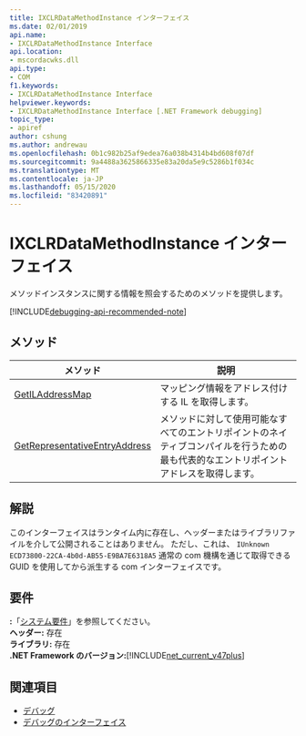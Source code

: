 ```yaml
---
title: IXCLRDataMethodInstance インターフェイス
ms.date: 02/01/2019
api.name:
- IXCLRDataMethodInstance Interface
api.location:
- mscordacwks.dll
api.type:
- COM
f1.keywords:
- IXCLRDataMethodInstance Interface
helpviewer.keywords:
- IXCLRDataMethodInstance Interface [.NET Framework debugging]
topic_type:
- apiref
author: cshung
ms.author: andrewau
ms.openlocfilehash: 0b1c982b25af9edea76a038b4314b4bd608f07df
ms.sourcegitcommit: 9a4488a3625866335e83a20da5e9c5286b1f034c
ms.translationtype: MT
ms.contentlocale: ja-JP
ms.lasthandoff: 05/15/2020
ms.locfileid: "83420891"
---
```

# <a name="ixclrdatamethodinstance-interface"></a>IXCLRDataMethodInstance インターフェイス

メソッドインスタンスに関する情報を照会するためのメソッドを提供します。

[!INCLUDE[debugging-api-recommended-note](../../../../includes/debugging-api-recommended-note.md)]

## <a name="methods"></a>メソッド

| メソッド                                                                                                                  | 説明                                 |
| ----------------------------------------------------------------------------------------------------------------------- | ------------------------------------------- |
| [GetILAddressMap](ixclrdatamethodinstance-getiladdressmap-method.md) | マッピング情報をアドレス付けする IL を取得します。 |
| [GetRepresentativeEntryAddress](ixclrdatamethodinstance-getrepresentativeentryaddress-method.md) | メソッドに対して使用可能なすべてのエントリポイントのネイティブコンパイルを行うための最も代表的なエントリポイントアドレスを取得します。 |

## <a name="remarks"></a>解説

このインターフェイスはランタイム内に存在し、ヘッダーまたはライブラリファイルを介して公開されることはありません。 ただし、これは、 `IUnknown` `ECD73800-22CA-4b0d-AB55-E9BA7E6318A5` 通常の com 機構を通じて取得できる GUID を使用してから派生する com インターフェイスです。

## <a name="requirements"></a>要件

**:**「[システム要件](../../get-started/system-requirements.md)」を参照してください。  
**ヘッダー:** 存在  
**ライブラリ:** 存在  
**.NET Framework のバージョン:**[!INCLUDE[net_current_v47plus](../../../../includes/net-current-v47plus.md)]  

## <a name="see-also"></a>関連項目

- [デバッグ](index.md)
- [デバッグのインターフェイス](debugging-interfaces.md)
